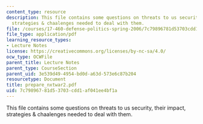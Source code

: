 ```yaml
---
content_type: resource
description: This file contains some questions on threats to us security, their impact,
  strategies & chaalenges needed to deal with them.
file: /courses/17-460-defense-politics-spring-2006/7c79896781d53703cdd1af041ee4bf1a_prepare_nxtwar2.pdf
file_type: application/pdf
learning_resource_types:
- Lecture Notes
license: https://creativecommons.org/licenses/by-nc-sa/4.0/
ocw_type: OCWFile
parent_title: Lecture Notes
parent_type: CourseSection
parent_uid: 3e539d49-4954-bd0d-a63d-573e6c87b204
resourcetype: Document
title: prepare_nxtwar2.pdf
uid: 7c798967-81d5-3703-cdd1-af041ee4bf1a
---
```

This file contains some questions on threats to us security, their impact, strategies & chaalenges needed to deal with them.